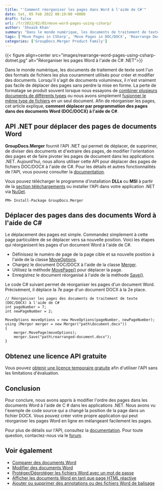 ```yaml
---
title: "'Comment réorganiser les pages dans Word à l'aide de C#'"
date: Sat, 05 Feb 2022 08:19:00 +0000
draft: false
url: /fr/2022/02/05/move-word-pages-using-csharp/
author: 'Shoaib Khan'
summary: "Dans le monde numérique, les documents de traitement de texte sont l'un des formats de fichiers les plus couramment utilisés pour créer et modifier des documents. Lorsqu'il s'agit de documents volumineux, il n'est vraiment pas facile de déplacer des pages sans perdre la mise en forme. La perte de formatage se produit souvent lorsque nous essayons de [combiner plusieurs documents de différents types](https://blog.groupdocs.com/2021/05/04/merge-multiple-file-types-using-csharp/) ou nous avons simplement [ fusionner le même type de fichiers](https://blog.groupdocs.com/2020/08/19/merge-pdf-word-excel-ppt-files-in-csharp/) en un seul document. Afin de réorganiser les pages, cet article explique, **comment déplacer par programmation des pages dans des documents Word (DOC/DOCX) à l'aide de C#**."
tags: ['Move Pages in CSharp', 'Move Pages in DOC/DOCX', 'Rearrange Document', 'Rearrange Document Pages in CSharp', 'Rearrange pages in CSharp', 'Rearrange pages in Word']
categories: ['GroupDocs.Merger Product Family']
---
```




{{< figure align=center src="images/rearrange-word-pages-using-csharp-dotnet.jpg" alt="Réorganiser les pages Word à l'aide de C# .NET">}}


Dans le monde numérique, les documents de traitement de texte sont l'un des formats de fichiers les plus couramment utilisés pour créer et modifier des documents. Lorsqu'il s'agit de documents volumineux, il n'est vraiment pas facile de déplacer des pages sans perdre la mise en forme. La perte de formatage se produit souvent lorsque nous essayons de [combiner plusieurs documents de différents types](https://blog.groupdocs.com/2021/05/04/merge-multiple-file-types-using-csharp/) ou nous avons simplement [ fusionner le même type de fichiers](https://blog.groupdocs.com/2020/08/19/merge-pdf-word-excel-ppt-files-in-csharp/) en un seul document. Afin de réorganiser les pages, cet article explique, **comment déplacer par programmation des pages dans des documents Word (DOC/DOCX) à l'aide de C#**.

## API .NET pour déplacer des pages de documents Word

**GroupDocs.Merger** fournit l'API .NET qui permet de déplacer, de supprimer, de diviser des documents et d'extraire des pages, de modifier l'orientation des pages et de faire pivoter les pages de document dans les applications .NET. Aujourd'hui, nous allons utiliser cette API pour déplacer des pages de fichiers DOC/DOCX à l'aide de C#. Pour les détails et autres fonctionnalités de l'API, vous pouvez consulter la [documentation](https://docs.groupdocs.com/merger/).

Vous pouvez télécharger le programme d'installation **DLLs** ou **MSI** à partir de la [section téléchargements](https://downloads.groupdocs.com/merger) ou installer l'API dans votre application .NET via [NuGet](https://www.nuget.org/packages/groupdocs.merger).

```
PM> Install-Package GroupDocs.Merger
```

## Déplacer des pages dans des documents Word à l'aide de C#

Le déplacement des pages est simple. Commandez simplement à cette page particulière de se déplacer vers sa nouvelle position. Voici les étapes qui réorganisent les pages d'un document Word à l'aide de C#.

* Définissez le numéro de page de la page cible et sa nouvelle position à l'aide de la classe [MoveOptions](https://apireference.groupdocs.com/merger/net/groupdocs.merger.domain.options/moveoptions).
* Chargez le document DOC/DOCX à l'aide de la classe [Merger](https://apireference.groupdocs.com/merger/net/groupdocs.merger/merger).
* Utilisez la méthode [MovePage()](https://apireference.groupdocs.com/merger/net/groupdocs.merger/merger/methods/movepage) pour déplacer la page.
* Enregistrez le document réorganisé à l'aide de la méthode [Save()](https://apireference.groupdocs.com/merger/net/groupdocs.merger/merger/methods/save/index).

Le code C# suivant permet de réorganiser les pages d'un document Word. Précisément, il déplace la 7e page d'un document DOCX à la 2e place.

```
// Réorganiser les pages des documents de traitement de texte (DOC/DOCX) à l'aide de C#
int pageNumber = 7;
int newPageNumber = 2;

MoveOptions moveOptions = new MoveOptions(pageNumber, newPageNumber);
using (Merger merger = new Merger("path\document.docx"))
{
    merger.MovePage(moveOptions);
    merger.Save("path\rearranged-document.docx");
}
```

## Obtenez une licence API gratuite

Vous pouvez [obtenir une licence temporaire gratuite](https://purchase.groupdocs.com/temporary-license) afin d'utiliser l'API sans les limitations d'évaluation.

## Conclusion

Pour conclure, nous avons appris à modifier l'ordre des pages dans les documents Word à l'aide de C # dans les applications .NET. Nous avons vu l'exemple de code source qui a changé la position de la page dans un fichier DOCX. Vous pouvez créer votre propre application qui peut réorganiser les pages Word en ligne en mélangeant facilement les pages.

Pour plus de détails sur l'API, consultez la [documentation](https://docs.groupdocs.com/merger/net). Pour toute question, contactez-nous via le [forum](https://forum.groupdocs.com/).

## Voir également

* [Comparer des documents Word](https://blog.groupdocs.com/2021/12/01/compare-word-documents-using-csharp/)
* [Modifier des documents Word](https://blog.groupdocs.com/2021/03/26/edit-word-documents-in-csharp/)
* [Protéger/Déprotéger les fichiers Word avec un mot de passe](https://blog.groupdocs.com/2021/11/27/password-protect-word-documents-using-csharp/)
* [Afficher les documents Word en tant que page HTML réactive](https://blog.groupdocs.com/2021/08/28/view-word-documents-as-html-responsive-page-using-csharp/)
* [Ajouter ou supprimer des annotations ou des fichiers Word de balisage](https://blog.groupdocs.com/2021/06/23/annotate-word-documents-using-csharp/)






